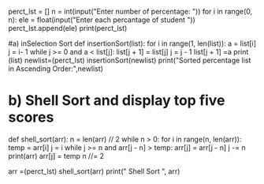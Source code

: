 perct_lst = []
n = int(input("Enter number of percentage: "))
for i in range(0, n):
    ele = float(input("Enter each percantage of student "))
    perct_lst.append(ele)
print(perct_lst)
 
#a) inSelection Sort
def insertionSort(list):
    for i in range(1, len(list)):
        a = list[i]
        j =  i- 1
        while j >= 0 and a < list[j]:
           list[j + 1] = list[j]
           j = j - 1
        list[j + 1] =a
        print (list)
newlist=(perct_lst)
insertionSort(newlist)
print("Sorted percentage list in Ascending Order:",newlist)
 
# b) Shell Sort and display top five scores
def shell_sort(arr):
    n = len(arr) // 2
    while n > 0:
        for i in range(n, len(arr)):
            temp = arr[i]
            j = i
            while j >= n and arr[j - n] > temp:
                arr[j] = arr[j - n]
                j -= n
                print(arr)
            arr[j] = temp
        n //= 2
 
arr =(perct_lst)
shell_sort(arr)
print(" Shell Sort ", arr)
